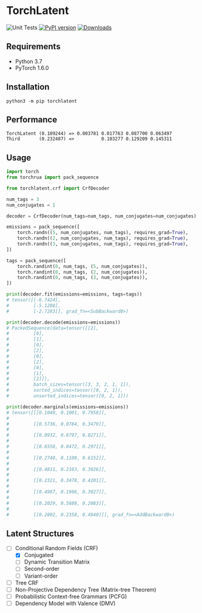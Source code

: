 # TorchLatent

![Unit Tests](https://github.com/speedcell4/torchlatent/workflows/Unit%20Tests/badge.svg)
[![PyPI version](https://badge.fury.io/py/torchlatent.svg)](https://badge.fury.io/py/torchlatent)
[![Downloads](https://pepy.tech/badge/torchrua)](https://pepy.tech/project/torchrua)

## Requirements

- Python 3.7
- PyTorch 1.6.0

## Installation

`python3 -m pip torchlatent`

## Performance

```
TorchLatent (0.109244) => 0.003781 0.017763 0.087700 0.063497
Third       (0.232487) =>          0.103277 0.129209 0.145311
```

## Usage

```python
import torch
from torchrua import pack_sequence

from torchlatent.crf import CrfDecoder

num_tags = 3
num_conjugates = 1

decoder = CrfDecoder(num_tags=num_tags, num_conjugates=num_conjugates)

emissions = pack_sequence([
    torch.randn((5, num_conjugates, num_tags), requires_grad=True),
    torch.randn((2, num_conjugates, num_tags), requires_grad=True),
    torch.randn((3, num_conjugates, num_tags), requires_grad=True),
])

tags = pack_sequence([
    torch.randint(0, num_tags, (5, num_conjugates)),
    torch.randint(0, num_tags, (2, num_conjugates)),
    torch.randint(0, num_tags, (3, num_conjugates)),
])

print(decoder.fit(emissions=emissions, tags=tags))
# tensor([[-6.7424],
#         [-5.1288],
#         [-2.7283]], grad_fn=<SubBackward0>)

print(decoder.decode(emissions=emissions))
# PackedSequence(data=tensor([[2],
#         [0],
#         [1],
#         [0],
#         [2],
#         [0],
#         [2],
#         [0],
#         [1],
#         [2]]),
#         batch_sizes=tensor([3, 3, 2, 1, 1]),
#         sorted_indices=tensor([0, 2, 1]),
#         unsorted_indices=tensor([0, 2, 1]))

print(decoder.marginals(emissions=emissions))
# tensor([[[0.1040, 0.1001, 0.7958]],
#
#         [[0.5736, 0.0784, 0.3479]],
#
#         [[0.0932, 0.8797, 0.0271]],
#
#         [[0.6558, 0.0472, 0.2971]],
#
#         [[0.2740, 0.1109, 0.6152]],
#
#         [[0.4811, 0.2163, 0.3026]],
#
#         [[0.2321, 0.3478, 0.4201]],
#
#         [[0.4987, 0.1986, 0.3027]],
#
#         [[0.2029, 0.5888, 0.2083]],
#
#         [[0.2802, 0.2358, 0.4840]]], grad_fn=<AddBackward0>)
```

## Latent Structures

- [ ] Conditional Random Fields (CRF)
    - [x] Conjugated
    - [ ] Dynamic Transition Matrix
    - [ ] Second-order
    - [ ] Variant-order
- [ ] Tree CRF
- [ ] Non-Projective Dependency Tree (Matrix-tree Theorem)
- [ ] Probabilistic Context-free Grammars (PCFG)
- [ ] Dependency Model with Valence (DMV)